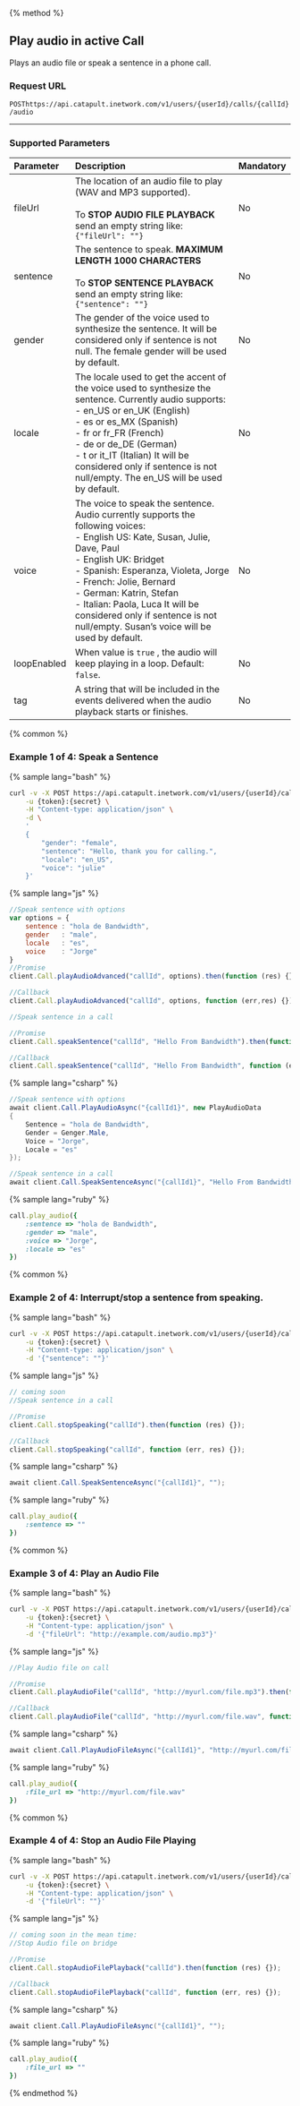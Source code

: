 {% method %}

## Play audio in active Call

Plays an audio file or speak a sentence in a phone call.

### Request URL

<code class="post">POST</code>`https://api.catapult.inetwork.com/v1/users/{userId}/calls/{callId}/audio`

---

### Supported Parameters

| Parameter   | Description                                                                                                                                                                                                                                                                                                                                                                                     | Mandatory |
|:------------|:------------------------------------------------------------------------------------------------------------------------------------------------------------------------------------------------------------------------------------------------------------------------------------------------------------------------------------------------------------------------------------------------|:----------|
| fileUrl     | The location of an audio file to play (WAV and MP3 supported). <br> <br>To **STOP AUDIO FILE PLAYBACK** send an empty string like: `{"fileUrl": ""}`                                                                                                                                                                                                                                            | No        |
| sentence    | The sentence to speak. **MAXIMUM LENGTH 1000 CHARACTERS**  <br> <br> To **STOP SENTENCE PLAYBACK** send an empty string like: `{"sentence": ""}`                                                                                                                                                                                                                                                | No        |
| gender      | The gender of the voice used to synthesize the sentence. It will be considered only if sentence is not null. The female gender will be used by default.                                                                                                                                                                                                                                         | No        |
| locale      | The locale used to get the accent of the voice used to synthesize the sentence. Currently audio supports: <br> - en\_US or en\_UK (English) <br> - es or es\_MX (Spanish) <br> - fr or fr\_FR (French) <br> - de or de\_DE (German) <br> - t or it\_IT (Italian) It will be considered only if sentence is not null/empty. The en\_US will be used by default.                                  | No        |
| voice       | The voice to speak the sentence. Audio currently supports the following voices: <br> - English US: Kate, Susan, Julie, Dave, Paul <br> - English UK: Bridget <br> - Spanish: Esperanza, Violeta, Jorge <br> - French: Jolie, Bernard <br> - German: Katrin, Stefan <br> - Italian: Paola, Luca It will be considered only if sentence is not null/empty. Susan’s voice will be used by default. | No        |
| loopEnabled | When value is `true` , the audio will keep playing in a loop. Default: `false`.                                                                                                                                                                                                                                                                                                                 | No        |
| tag         | A string that will be included in the events delivered when the audio playback starts or finishes.                                                                                                                                                                                                                                                                                              | No        |
{% common %}

### Example 1 of 4: Speak a Sentence

{% sample lang="bash" %}

```bash
curl -v -X POST https://api.catapult.inetwork.com/v1/users/{userId}/calls/{callId}/audio \
	-u {token}:{secret} \
	-H "Content-type: application/json" \
	-d \
	'
	{
		"gender": "female",
		"sentence": "Hello, thank you for calling.",
		"locale": "en_US",
		"voice": "julie"
	}'
```

{% sample lang="js" %}

```js
//Speak sentence with options
var options = {
	sentence : "hola de Bandwidth",
	gender   : "male",
	locale   : "es",
	voice    : "Jorge"
}
//Promise
client.Call.playAudioAdvanced("callId", options).then(function (res) {});

//Callback
client.Call.playAudioAdvanced("callId", options, function (err,res) {});

//Speak sentence in a call

//Promise
client.Call.speakSentence("callId", "Hello From Bandwidth").then(function (res) {});

//Callback
client.Call.speakSentence("callId", "Hello From Bandwidth", function (err, res) {});
```

{% sample lang="csharp" %}

```csharp
//Speak sentence with options
await client.Call.PlayAudioAsync("{callId1}", new PlayAudioData
{
	Sentence = "hola de Bandwidth",
	Gender = Genger.Male,
	Voice = "Jorge",
	Locale = "es"
});

//Speak sentence in a call
await client.Call.SpeakSentenceAsync("{callId1}", "Hello From Bandwidth");
```

{% sample lang="ruby" %}

```ruby
call.play_audio({
	:sentence => "hola de Bandwidth",
	:gender => "male",
	:voice => "Jorge",
	:locale => "es"
})
```

{% common %}

### Example 2 of 4: Interrupt/stop a sentence from speaking.
{% sample lang="bash" %}


```bash
curl -v -X POST https://api.catapult.inetwork.com/v1/users/{userId}/calls/{callId}/audio \
	-u {token}:{secret} \
	-H "Content-type: application/json" \
	-d '{"sentence": ""}'
```

{% sample lang="js" %}

```js
// coming soon
//Speak sentence in a call

//Promise
client.Call.stopSpeaking("callId").then(function (res) {});

//Callback
client.Call.stopSpeaking("callId", function (err, res) {});
```

{% sample lang="csharp" %}

```csharp
await client.Call.SpeakSentenceAsync("{callId1}", "");
```

{% sample lang="ruby" %}

```ruby
call.play_audio({
	:sentence => ""
})
```

{% common %}

### Example 3 of 4: Play an Audio File

{% sample lang="bash" %}

```bash
curl -v -X POST https://api.catapult.inetwork.com/v1/users/{userId}/calls/{callId}/audio \
	-u {token}:{secret} \
	-H "Content-type: application/json" \
	-d '{"fileUrl": "http://example.com/audio.mp3"}'
```

{% sample lang="js" %}

```js
//Play Audio file on call

//Promise
client.Call.playAudioFile("callId", "http://myurl.com/file.mp3").then(function (res) {});

//Callback
client.Call.playAudioFile("callId", "http://myurl.com/file.wav", function (err, res) {});
```

{% sample lang="csharp" %}

```csharp
await client.Call.PlayAudioFileAsync("{callId1}", "http://myurl.com/file.wav");
```

{% sample lang="ruby" %}

```ruby
call.play_audio({
	:file_url => "http://myurl.com/file.wav"
})
```

{% common %}
### Example 4 of 4: Stop an Audio File Playing
{% sample lang="bash" %}

```bash
curl -v -X POST https://api.catapult.inetwork.com/v1/users/{userId}/calls/{callId}/audio \
	-u {token}:{secret} \
	-H "Content-type: application/json" \
	-d '{"fileUrl": ""}'
```

{% sample lang="js" %}

```js
// coming soon in the mean time:
//Stop Audio file on bridge

//Promise
client.Call.stopAudioFilePlayback("callId").then(function (res) {});

//Callback
client.Call.stopAudioFilePlayback("callId", function (err, res) {});
```

{% sample lang="csharp" %}

```csharp
await client.Call.PlayAudioFileAsync("{callId1}", "");
```

{% sample lang="ruby" %}

```ruby
call.play_audio({
	:file_url => ""
})
```

{% endmethod %}
